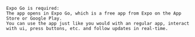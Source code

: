`Expo Go is required: `
<br>
`The app opens in Expo Go, which is a free app from Expo on the App Store or Google Play.`
<br>
`You can use the app just like you would with an regular app, interact with ui, press buttons, etc. and follow updates in real-time.`
